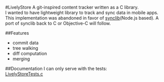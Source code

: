 #LivelyStore
A git-inspired content tracker written as a C library.  
I wanted to have lightweight library to track and sync data in mobile apps.  
This implementation was abandoned in favor of [synclib](https://github.com/mirkok/synclib)(Node.js based). A port of synclib back to C or Objective-C will follow.

##Features
* commit data
* tree walking
* diff computation
* merging

##Documentation
I can only serve with the tests:  
[LivelyStoreTests.c](https://github.com/mirkok/LivelyStore/blob/master/tests/LivelyStoreTests.c)